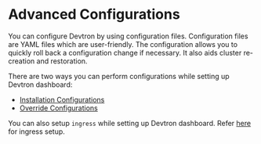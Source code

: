 # Advanced Configurations

You can configure Devtron by using configuration files. Configuration files are YAML files which are user-friendly.
The configuration allows you to quickly roll back a configuration change if necessary. It also aids cluster re-creation and restoration.

There are two ways you can perform configurations while setting up Devtron dashboard:

* [Installation Configurations](../install/installation-configuration.md)
* [Override Configurations](../install/override-default-devtron-installation-configs.md)


You can also setup `ingress` while setting up Devtron dashboard. Refer [here](../install/ingress-setup.md) for ingress setup.
